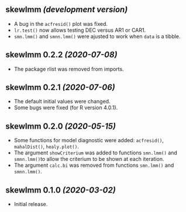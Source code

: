 
## skewlmm _(development version)_

* A bug in the `acfresid()` plot was fixed.
* `lr.test()` now allows testing DEC versus AR1 or CAR1.
* `smn.lmm()` and `smnn.lmm()` were ajusted to work when `data` is a tibble.

## skewlmm 0.2.2 _(2020-07-08)_

* The package rlist was removed from imports.

## skewlmm 0.2.1 _(2020-07-06)_

* The default initial values were changed.
* Some bugs were fixed (for R version 4.0.1).

## skewlmm 0.2.0 _(2020-05-15)_

* Some functions for model diagnostic were added: `acfresid()`, `mahalDist()`, `healy.plot()`.
* The argument `showCriterium` was added to functions `smn.lmm()` and `smnn.lmm()`to allow the criterium to be shown at each iteration.
* The argument `calc.bi` was removed from functions `smn.lmm()` and `smnn.lmm()`.

## skewlmm 0.1.0 _(2020-03-02)_

* Initial release.
